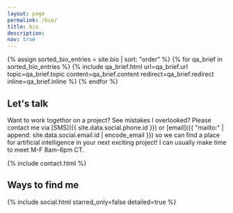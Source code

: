 ```yaml
---
layout: page
permalink: /bio/
title: bio
description:
nav: true
---
```


{% assign sorted_bio_entries = site.bio | sort: "order" %}
{% for qa_brief in sorted_bio_entries %}
  {% include qa_brief.html
    url=qa_brief.url
    topic=qa_brief.topic
    content=qa_brief.content
    redirect=qa_brief.redirect
    inline=qa_brief.inline
   %}
{% endfor %}

## Let's talk
<div id="contact"></div> <!--don't change this id -->

Want to work togethor on a project? See mistakes I overlooked? Please contact me via [SMS]({{ site.data.social.phone.id }}) or [email]({{ "mailto:" | append: site.data.social.email.id | encode_email }}) so we can find a place for artificial intelligence in your next exciting project! I can usually make time to meet M-F 8am-6pm CT.

{% include contact.html %}

<h2>Ways to find me</h2>

<div class="social">
  <div class="contact-icons">
    {% include social.html 
      starred_only=false
      detailed=true %}
  </div>
</div>
